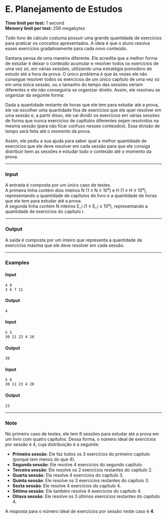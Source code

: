 # E. Planejamento de Estudos

**Time limit per test:** 1 second  
**Memory limit per test:** 256 megabytes  

Todo livro de cálculo costuma possuir uma grande quantidade de exercícios para praticar os conceitos apresentados. A ideia é que o aluno resolva esses exercícios gradativamente para cada novo conteúdo.

Santana pensa de uma maneira diferente. Ele acredita que a melhor forma de estudar é deixar o conteúdo acumular e resolver todos os exercícios de uma vez só, em várias sessões, utilizando uma estratégia pomodoro de estudo até a hora da prova. O único problema é que às vezes ele não consegue resolver todos os exercícios de um único capítulo de uma vez só em uma única sessão, ou o tamanho do tempo das sessões seriam diferentes e ele não conseguiria se organizar direito. Assim, ele resolveu se organizar da seguinte forma:

Dada a quantidade restante de horas que ele tem para estudar até a prova, ele vai escolher uma quantidade fixa de exercícios que ele quer resolver em uma sessão e, a partir disso, ele vai dividir os exercícios em várias sessões de forma que nunca exercícios de capítulos diferentes sejam resolvidos na mesma sessão (para não ficar confuso nesses conteúdos). Essa divisão de tempo será feita até o momento da prova.

Assim, ele pediu a sua ajuda para saber qual a melhor quantidade de exercícios que ele deve resolver em cada sessão para que ele consiga distribuir bem as sessões e estudar todo o conteúdo até o momento da prova.

---

### **Input**
A entrada é composta por um único caso de testes.  
A primeira linha contém dois inteiros N (1 ≤ N ≤ 10⁵) e H (1 ≤ H ≤ 10⁹), representando a quantidade de capítulos do livro e a quantidade de horas que ele tem para estudar até a prova.  
A segunda linha contém N inteiros E_i (1 ≤ E_i ≤ 10⁹), representando a quantidade de exercícios do capítulo i.

---

### **Output**
A saída é composta por um inteiro que representa a quantidade de exercícios máxima que ele deve resolver em cada sessão.

---

### **Examples**

#### **Input**
```
4 8
3 6 7 11
```

#### **Output**
```
4
```

#### **Input**
```
5 5
30 11 23 4 20
```

#### **Output**
```
30
```

#### **Input**
```
5 6
30 11 23 4 20
```

#### **Output**
```
23
```

---

### **Note**
No primeiro caso de testes, ele tem 8 sessões para estudar até a prova em um livro com quatro capítulos. Dessa forma, o número ideal de exercícios por sessão é 4, cuja distribuição é a seguinte:

- **Primeira sessão**: Ele faz todos os 3 exercícios do primeiro capítulo (porque tem menos do que 4).  
- **Segunda sessão**: Ele resolve 4 exercícios do segundo capítulo.  
- **Terceira sessão**: Ele resolve os 2 exercícios restantes do capítulo 2.  
- **Quarta sessão**: Ele resolve 4 exercícios do capítulo 3.  
- **Quinta sessão**: Ele resolve os 3 exercícios restantes do capítulo 3.  
- **Sexta sessão**: Ele resolve 4 exercícios do capítulo 4.  
- **Sétima sessão**: Ele também resolve 4 exercícios do capítulo 4.  
- **Oitava sessão**: Ele resolve os 3 últimos exercícios restantes do capítulo 4.

A resposta para o número ideal de exercícios por sessão neste caso é **4**.